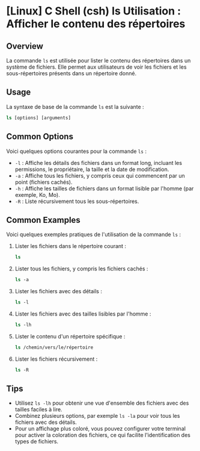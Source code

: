 # [Linux] C Shell (csh) ls Utilisation : Afficher le contenu des répertoires

## Overview
La commande `ls` est utilisée pour lister le contenu des répertoires dans un système de fichiers. Elle permet aux utilisateurs de voir les fichiers et les sous-répertoires présents dans un répertoire donné.

## Usage
La syntaxe de base de la commande `ls` est la suivante :

```csh
ls [options] [arguments]
```

## Common Options
Voici quelques options courantes pour la commande `ls` :

- `-l` : Affiche les détails des fichiers dans un format long, incluant les permissions, le propriétaire, la taille et la date de modification.
- `-a` : Affiche tous les fichiers, y compris ceux qui commencent par un point (fichiers cachés).
- `-h` : Affiche les tailles de fichiers dans un format lisible par l'homme (par exemple, Ko, Mo).
- `-R` : Liste récursivement tous les sous-répertoires.

## Common Examples
Voici quelques exemples pratiques de l'utilisation de la commande `ls` :

1. Lister les fichiers dans le répertoire courant :
   ```csh
   ls
   ```

2. Lister tous les fichiers, y compris les fichiers cachés :
   ```csh
   ls -a
   ```

3. Lister les fichiers avec des détails :
   ```csh
   ls -l
   ```

4. Lister les fichiers avec des tailles lisibles par l'homme :
   ```csh
   ls -lh
   ```

5. Lister le contenu d'un répertoire spécifique :
   ```csh
   ls /chemin/vers/le/répertoire
   ```

6. Lister les fichiers récursivement :
   ```csh
   ls -R
   ```

## Tips
- Utilisez `ls -lh` pour obtenir une vue d'ensemble des fichiers avec des tailles faciles à lire.
- Combinez plusieurs options, par exemple `ls -la` pour voir tous les fichiers avec des détails.
- Pour un affichage plus coloré, vous pouvez configurer votre terminal pour activer la coloration des fichiers, ce qui facilite l'identification des types de fichiers.